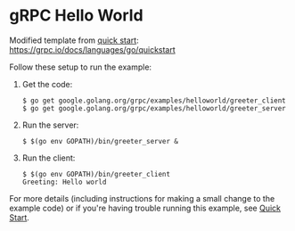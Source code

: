 # gRPC Hello World

Modified template from
[quick start]: https://grpc.io/docs/languages/go/quickstart

Follow these setup to run the example:

 1. Get the code:

    ```
    $ go get google.golang.org/grpc/examples/helloworld/greeter_client
    $ go get google.golang.org/grpc/examples/helloworld/greeter_server
    ```

 2. Run the server:

    ```console
    $ $(go env GOPATH)/bin/greeter_server &
    ```

 3. Run the client:

    ```console
    $ $(go env GOPATH)/bin/greeter_client
    Greeting: Hello world
    ```

For more details (including instructions for making a small change to the
example code) or if you're having trouble running this example, see [Quick
Start][].

[quick start]: https://grpc.io/docs/languages/go/quickstart
